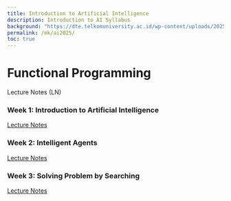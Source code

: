 ```yaml
---
title: Introduction to Artificial Intelligence
description: Introduction to AI Syllabus
background: "https://dte.telkomuniversity.ac.id/wp-content/uploads/2025/03/ai.jpg"
permalink: /mk/ai2025/
toc: true
---
```

# Functional Programming

Lecture Notes (LN)

### Week 1: Introduction to Artificial Intelligence
[Lecture Notes](https://gusti-alfarisy.github.io/blog/2025/intro-ai/)

### Week 2: Intelligent Agents
[Lecture Notes](https://gusti-alfarisy.github.io/blog/2025/ln2-ai-intelligent-agent/)

### Week 3: Solving Problem by Searching
[Lecture Notes](https://gusti-alfarisy.github.io/blog/2025/ln3-ai-search-algo/)

